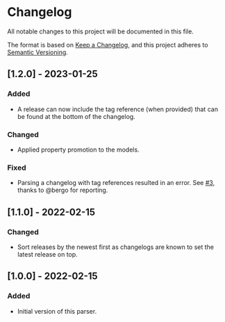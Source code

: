 # Changelog
All notable changes to this project will be documented in this file.

The format is based on [Keep a Changelog](https://keepachangelog.com/en/1.0.0/), and this project adheres to 
[Semantic Versioning](https://semver.org/spec/v2.0.0.html).

## [1.2.0] - 2023-01-25

### Added

- A release can now include the tag reference (when provided) that can be found at the bottom of the changelog.

### Changed

- Applied property promotion to the models.

### Fixed

- Parsing a changelog with tag references resulted in an error. See [#3](https://github.com/vdhicts/keepachangelog-parser/issues/3), thanks to @bergo for reporting.

## [1.1.0] - 2022-02-15

### Changed

- Sort releases by the newest first as changelogs are known to set the latest release on top.

## [1.0.0] - 2022-02-15

### Added

- Initial version of this parser.
